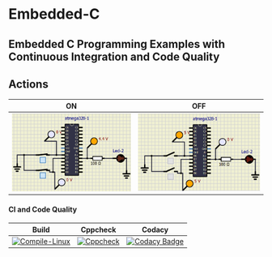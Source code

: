 # Embedded-C
## Embedded C Programming Examples with Continuous Integration and Code Quality

## Actions

|ON|OFF|
|:--:|:--:|
|![ON](https://github.com/Madhuraaaaa/Embedded-C/blob/main/Simulation/ON.PNG)|![OFF](https://github.com/Madhuraaaaa/Embedded-C/blob/main/Simulation/OFF.PNG)|

#### CI and Code Quality

|Build|Cppcheck|Codacy|
|:--:|:--:|:--:|
|[![Compile-Linux](https://github.com/Madhuraaaaa/Embedded-C/actions/workflows/Compile.yml/badge.svg)](https://github.com/Madhuraaaaa/Embedded-C/actions/workflows/Compile.yml)|[![Cppcheck](https://github.com/Madhuraaaaa/Embedded-C/actions/workflows/CodeQulaity.yml/badge.svg)](https://github.com/Madhuraaaaa/Embedded-C/actions/workflows/CodeQulaity.yml)|[![Codacy Badge](https://app.codacy.com/project/badge/Grade/c210cfbfe0bd4b9e979ad0d65d766d8f)](https://www.codacy.com/gh/Madhuraaaaa/Embedded-C/dashboard?utm_source=github.com&amp;utm_medium=referral&amp;utm_content=Madhuraaaaa/Embedded-C&amp;utm_campaign=Badge_Grade)|
